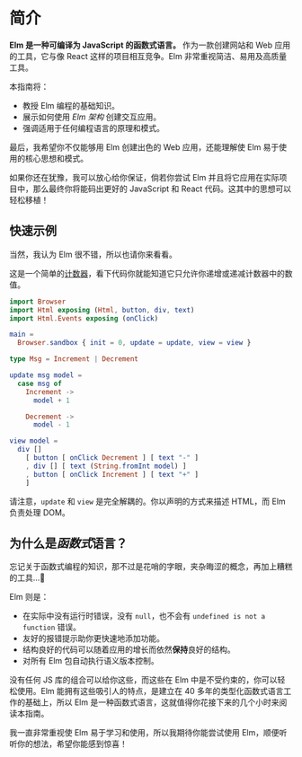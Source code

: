 # 简介

**Elm 是一种可编译为 JavaScript 的函数式语言。** 作为一款创建网站和 Web 应用的工具，它与像 React 这样的项目相互竞争。Elm 非常重视简洁、易用及高质量工具。

本指南将：

+ 教授 Elm 编程的基础知识。
+ 展示如何使用 *Elm 架构* 创建交互应用。
+ 强调适用于任何编程语言的原理和模式。

最后，我希望你不仅能够用 Elm 创建出色的 Web 应用，还能理解使 Elm 易于使用的核心思想和模式。

如果你还在犹豫，我可以放心给你保证，倘若你尝试 Elm 并且将它应用在实际项目中，那么最终你将能码出更好的 JavaScript 和 React 代码。这其中的思想可以轻松移植！

## 快速示例

当然，我认为 Elm 很不错，所以也请你来看看。

这是一个简单的[计数器](https://elm-lang.org/examples/buttons)，看下代码你就能知道它只允许你递增或递减计数器中的数值。

```elm
import Browser
import Html exposing (Html, button, div, text)
import Html.Events exposing (onClick)

main =
  Browser.sandbox { init = 0, update = update, view = view }

type Msg = Increment | Decrement

update msg model =
  case msg of
    Increment ->
      model + 1

    Decrement ->
      model - 1

view model =
  div []
    [ button [ onClick Decrement ] [ text "-" ]
    , div [] [ text (String.fromInt model) ]
    , button [ onClick Increment ] [ text "+" ]
    ]
```

请注意，`update` 和 `view` 是完全解耦的。你以声明的方式来描述 HTML，而 Elm 负责处理 DOM。

## 为什么是*函数式*语言？

忘记关于函数式编程的知识，那不过是花哨的字眼，夹杂晦涩的概念，再加上糟糕的工具...🤮

Elm 则是：

+ 在实际中没有运行时错误，没有 `null`，也不会有 `undefined is not a function` 错误。
+ 友好的报错提示助你更快速地添加功能。
+ 结构良好的代码可以随着应用的增长而依然**保持**良好的结构。
+ 对所有 Elm 包自动执行语义版本控制。

没有任何 JS 库的组合可以给你这些，而这些在 Elm 中是不受约束的，你可以轻松使用。Elm 能拥有这些吸引人的特点，是建立在 40 多年的类型化函数式语言工作的基础上，所以 Elm 是一种函数式语言，这就值得你花接下来的几个小时来阅读本指南。

我一直非常重视使 Elm 易于学习和使用，所以我期待你能尝试使用 Elm，顺便听听你的想法，希望你能感到惊喜！